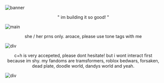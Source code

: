 ![banner](https://i.imgur.com/U0o6EWo_d.webp?maxwidth=1520&fidelity=grand)
<p align="center"> " im building it so good! " </p>

![main](https://i.imgur.com/usOlfCT.png)

<p align="center"> she / her prns only. aroace, please use tone tags with me

![div](https://i.imgur.com/Ho1aMSV_d.webp?maxwidth=1520&fidelity=grand)

<p align="center"> c+h is very accepeted, please dont hesitate! but i wont interact first because im shy. my fandoms are tramsformers, roblox bedwars, forsaken, dead plate, doodle world, dandys world and yeah.

![div](https://i.imgur.com/yruQvmg_d.webp?maxwidth=1520&fidelity=grand)
